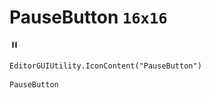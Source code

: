 # PauseButton `16x16`
<img src="/img/PauseButton.png" width=16 height=16>

``` CSharp
EditorGUIUtility.IconContent("PauseButton")
```
```
PauseButton
```
